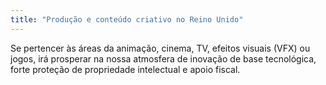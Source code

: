 ```yaml
---
title: "Produção e conteúdo criativo no Reino Unido"
---
```


Se pertencer às áreas da animação, cinema, TV, efeitos visuais (VFX) ou jogos, irá prosperar na nossa atmosfera de inovação de base tecnológica, forte proteção de propriedade intelectual e apoio fiscal.